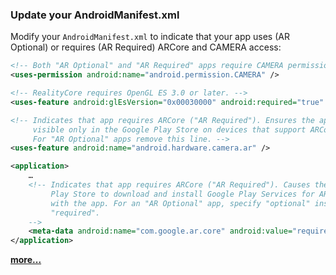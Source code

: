 
### Update your AndroidManifest.xml

Modify your ```AndroidManifest.xml``` to indicate that your app uses (AR Optional) or requires (AR Required) ARCore and CAMERA access:
```xml
<!-- Both "AR Optional" and "AR Required" apps require CAMERA permission. -->
<uses-permission android:name="android.permission.CAMERA" />

<!-- RealityCore requires OpenGL ES 3.0 or later. -->
<uses-feature android:glEsVersion="0x00030000" android:required="true" />

<!-- Indicates that app requires ARCore ("AR Required"). Ensures the app is
     visible only in the Google Play Store on devices that support ARCore.
     For "AR Optional" apps remove this line. -->
<uses-feature android:name="android.hardware.camera.ar" />

<application>
    …
    <!-- Indicates that app requires ARCore ("AR Required"). Causes the Google
         Play Store to download and install Google Play Services for AR along
         with the app. For an "AR Optional" app, specify "optional" instead of
         "required".
    -->
    <meta-data android:name="com.google.ar.core" android:value="required" />
</application>
```
**[more...](https://developers.google.com/ar/develop/java/enable-arcore)**